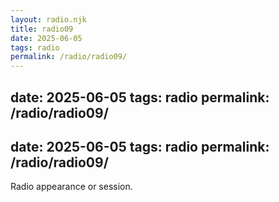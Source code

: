 ```yaml
---
layout: radio.njk
title: radio09
date: 2025-06-05
tags: radio
permalink: /radio/radio09/
---
```


date: 2025-06-05
tags: radio
permalink: /radio/radio09/
---

date: 2025-06-05
tags: radio
permalink: /radio/radio09/
---

Radio appearance or session.
